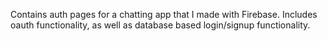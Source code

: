 Contains auth pages for a chatting app that I made with Firebase.
Includes oauth functionality, as well as database based login/signup functionality.
